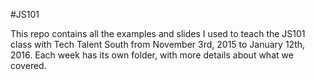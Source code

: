 #JS101

This repo contains all the examples and slides I used to teach the JS101 class
with Tech Talent South from November 3rd, 2015 to January 12th, 2016. Each week
has its own folder, with more details about what we covered.
